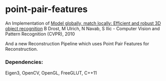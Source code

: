 point-pair-features
===================

An Implementation of [Model globally, match locally: Efficient and robust 3D object recognition](http://campar.cs.tum.edu/pub/drost2010CVPR/drost2010CVPR.pdf) B Drost, M Ulrich, N Navab, S Ilic - Computer Vision and Pattern Recognition (CVPR), 2010

And a new Reconstruction Pipeline which uses Point Pair Features for Reconstruction.

### Dependencies:
Eigen3, OpenCV, OpenGL, FreeGLUT, C++11
